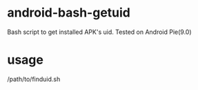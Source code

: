 # android-bash-getuid
Bash script to get installed APK's uid. Tested on Android Pie(9.0)

# usage
/path/to/finduid.sh <package name>
